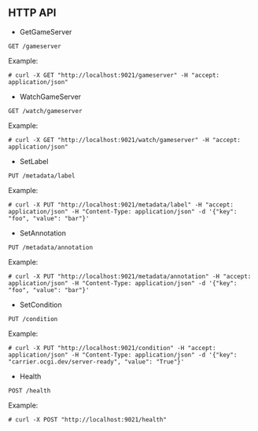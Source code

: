 ## HTTP API

* GetGameServer

```
GET /gameserver
```

Example:

```shell
# curl -X GET "http://localhost:9021/gameserver" -H "accept: application/json"
```

* WatchGameServer

```
GET /watch/gameserver
```

Example:

```shell
# curl -X GET "http://localhost:9021/watch/gameserver" -H "accept: application/json"
```

* SetLabel

```
PUT /metadata/label
```

Example:

```shell
# curl -X PUT "http://localhost:9021/metadata/label" -H "accept: application/json" -H "Content-Type: application/json" -d '{"key": "foo", "value": "bar"}'
```

* SetAnnotation

```
PUT /metadata/annotation
```

Example:

```shell
# curl -X PUT "http://localhost:9021/metadata/annotation" -H "accept: application/json" -H "Content-Type: application/json" -d '{"key": "foo", "value": "bar"}'
```

* SetCondition

```
PUT /condition

```

Example:

```shell
# curl -X PUT "http://localhost:9021/condition" -H "accept: application/json" -H "Content-Type: application/json" -d '{"key": "carrier.ocgi.dev/server-ready", "value": "True"}'
```

* Health

```
POST /health
```

Example:

```shell
# curl -X POST "http://localhost:9021/health"
```